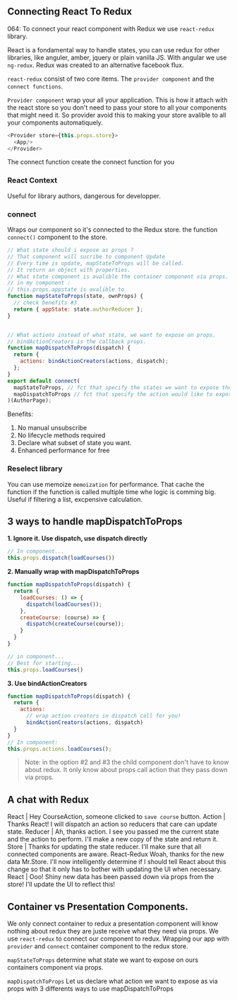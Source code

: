 ## Connecting React To Redux
064:
To connect your react component with Redux we use `react-redux` library.

React is a fondamental way to handle states, you can use redux for other libraries, like anguler, amber, jquery or plain vanilla JS. With angular we use `ng-redux`. Redux was created to an alternative facebook flux.


`react-redux` consist of two core items. The `provider component` and the `connect functions`.

`Provider component` wrap your all your application. This is how it attach with the react store so you don't need to pass your store to all your components that might need it. So provider avoid this to making your store avalible to all your components automatiquely.

```js
<Provider store={this.props.store}>
  <App/>
</Provider>
```



The connect function create the connect function for you

### React Context
Useful for library authors, dangerous for developper.

### connect
Wraps our component so it's connected to the Redux store.
the function `connect()` component to the store.
```js
// What state should i expose as props ?
// That component will sucribe to component Update
// Every time is update, mapStateToProps will be called.
// It return an object with properties.
// What state component is avalible the container component via props.
// in my component :
// this.props.appstate is avalible to
function mapStateToProps(state, ownProps) {
  // check benefits #3
  return { appState: state.authorReducer };
}


// What actions instead of what state, we want to expose on props.
// bindActionCreators is the callback props.
function mapDispatchToProps(dispatch) {
  return {
    actions: bindActionCreators(actions, dispatch);
  };
}
export default connect(
  mapStateToProps, // fct that specify the states we want to expose the component
  mapDispatchToProps // fct that specify the action would like to expose.
)(AuthorPage);
```

Benefits:
  1. No manual unsubscribe
  2. No lifecycle methods required
  3. Declare what subset of state you want.
  4. Enhanced performance for free


### Reselect library
You can use memoize `memoization` for performance. That cache the function if the function is called multiple time whe logic is comming big. Useful if filtering a list, excpensive calculation.


## 3 ways to handle mapDispatchToProps
<b>1. Ignore it. Use dispatch, use dispatch directly</b>
```js
// In component...
this.props.dispatch(loadCourses())
```



<b>2. Manually wrap with mapDispatchToProps</b>
```js
function mapDispatchToProps(dispatch) {
  return {
    loadCourses: () => {
      dispatch(loadCourses());
    },
    createCourse: (course) => {
      dispatch(createCourse(course));
    }
  }
}

// in component...
// Best for starting...
this.props.loadCourses()
```
<b>3. Use bindActionCreators</b>

```js
function mapDispatchToProps(dispatch) {
  return {
    actions:
      // wrap action creators in dispatch call for you!
      bindActionCreators(actions, dispatch)
  }
}
// In component:
this.props.actions.loadCourses();
```

> Note: in the option #2 and #3 the child component don't have to know about redux. It only know about props call action that they pass down via props.


## A chat with Redux

React | Hey CourseAction, someone clicked to `save course` button.
Action | Thanks React! I will dispatch an action so reducers that care can update state.
Reducer | Ah, thanks action. I see you passed me the current state and the action to perform. I'll make a new copy of the state and return it.
Store | Thanks for updating the state reducer. I'll make sure that all connected components are aware.
React-Redux Woah, thanks for the new data Mr.Store. I'll now intelligently determine if I should tell React about this change so that it only has to bother with updating the UI when necessary.
React | Ooo! Shiny new data has been passed down via props from the store! I'll update the UI to reflect this!


## Container vs Presentation Components.
We only connect container to redux a presentation component will know nothing about redux they are juste receive what they need via props. We use `react-redux` to connect our component to redux. Wrapping our app with `provider` and `connect` container component to the redux store.

`mapStateToProps` determine what state we want to expose on ours containers component via props.

`mapDispatchToProps` Let us declare what action we want to expose as via props with 3 differents ways to use mapDispatchToProps
